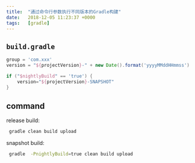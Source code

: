```yaml
---
title:  "通过命令行参数执行不同版本的Gradle构建"
date:   2018-12-05 11:23:37 +0000
tags:   [gradle]
---
```


## `build.gradle`

```groovy
group = 'com.xxx'
version = "${projectVersion}-" + new Date().format('yyyyMMddHHmmss')

if ("$nightlyBuild" == 'true') {
    version="${projectVersion}-SNAPSHOT"
}
```

## command 

release build:
```sh
 gradle clean build upload
```

snapshot build:
```sh
 gradle  -PnightlyBuild=true clean build upload
 ```